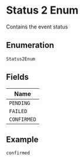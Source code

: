
# Status 2 Enum

Contains the event status

## Enumeration

`Status2Enum`

## Fields

| Name |
|  --- |
| `PENDING` |
| `FAILED` |
| `CONFIRMED` |

## Example

```
confirmed
```

